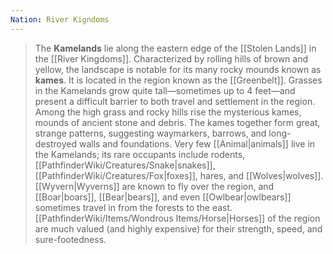 ```yaml
---
Nation: River Kigndoms
---
```


> The **Kamelands** lie along the eastern edge of the [[Stolen Lands]] in the [[River Kingdoms]]. Characterized by rolling hills of brown and yellow, the landscape is notable for its many rocky mounds known as **kames**. It is located in the region known as the [[Greenbelt]].
> Grasses in the Kamelands grow quite tall—sometimes up to 4 feet—and present a difficult barrier to both travel and settlement in the region.
> Among the high grass and rocky hills rise the mysterious kames, mounds of ancient stone and debris. The kames together form great, strange patterns, suggesting waymarkers, barrows, and long-destroyed walls and foundations.
> Very few [[Animal|animals]] live in the Kamelands; its rare occupants include rodents, [[PathfinderWiki/Creatures/Snake|snakes]], [[PathfinderWiki/Creatures/Fox|foxes]], hares, and [[Wolves|wolves]]. [[Wyvern|Wyverns]] are known to fly over the region, and [[Boar|boars]], [[Bear|bears]], and even [[Owlbear|owlbears]] sometimes travel in from the forests to the east. [[PathfinderWiki/Items/Wondrous Items/Horse|Horses]] of the region are much valued (and highly expensive) for their strength, speed, and sure-footedness.







